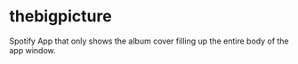 thebigpicture
=============

Spotify App that only shows the album cover filling up the entire body of the app window. 